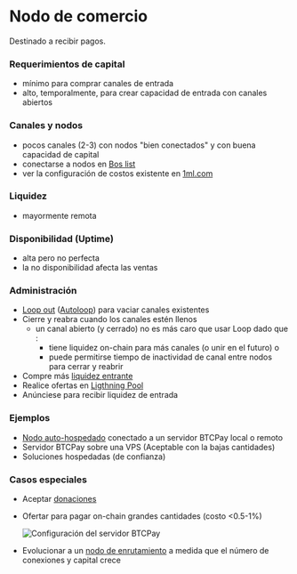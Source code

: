 # Nodo de comercio
Destinado a recibir pagos.

### Requerimientos de capital
* mínimo para comprar canales de entrada
* alto, temporalmente, para crear capacidad de entrada con canales abiertos

### Canales y nodos
* pocos canales (2-3) con nodos "bien conectados" y con buena capacidad de capital
* conectarse a nodos en [Bos list](bosscore.md)
* ver la configuración de costos existente en [1ml.com](https//1ml.com)

### Liquidez
* mayormente remota

### Disponibilidad (Uptime)
* alta pero no perfecta
* la no disponibilidad afecta las ventas

### Administración
* [Loop out](https://github.com/lightninglabs/loop#lightning-loop) ([Autoloop](https://docs.lightning.engineering/advanced-best-practices/advanced-best-practices-overview/autoloop)) para vaciar canales existentes
* Cierre y reabra cuando los canales estén llenos
  * un canal abierto (y cerrado) no es más caro que usar Loop dado que :
    * tiene liquidez on-chain para más canales (o unir en el futuro) o
    * puede permitirse tiempo de inactividad de canal entre nodos para cerrar y reabrir
* Compre más [liquidez entrante](createinboundliquidity.md)
* Realice ofertas en [Ligthning Pool](pool.md)
* Anúnciese para recibir liquidez de entrada

### Ejemplos
* [Nodo auto-hospedado](https://github.com/bavarianledger/bitcoin-nodes) conectado a un servidor BTCPay local o remoto
* Servidor BTCPay sobre una VPS (Aceptable con la bajas cantidades)
* Soluciones hospedadas (de confianza)

### Casos especiales
* Aceptar [donaciones](donations.md)
* Ofertar para pagar on-chain grandes cantidades (costo <0.5-1%)

  ![Configuración del servidor BTCPay](/.gitbook/assets/btcpay.on-offchain.png)

* Evolucionar a un [nodo de enrutamiento](nodetype.routing.md) a medida que el número de conexiones y capital crece
